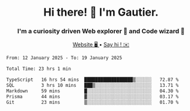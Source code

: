 <h1 align="center">Hi there! 👋 I'm Gautier.</h1>
<h3 align="center">I'm a curiosity driven Web explorer 🚀 and Code wizard 🧙</h3>

<p align="center">
  <a href="https://xisabla.github.io/">Website 🖥️ </a> •
  <a href="mailto:xisabla.dev@gmail.com">Say hi ! ✉️</a>
</p>

<!--START_SECTION:waka-->

```txt
From: 12 January 2025 - To: 19 January 2025

Total Time: 23 hrs 1 min

TypeScript   16 hrs 54 mins  ██████████████████▒░░░░░░   72.87 %
SQL          3 hrs 10 mins   ███▒░░░░░░░░░░░░░░░░░░░░░   13.71 %
Markdown     59 mins         █░░░░░░░░░░░░░░░░░░░░░░░░   04.30 %
Prisma       44 mins         ▓░░░░░░░░░░░░░░░░░░░░░░░░   03.17 %
Git          23 mins         ▒░░░░░░░░░░░░░░░░░░░░░░░░   01.70 %
```

<!--END_SECTION:waka-->

